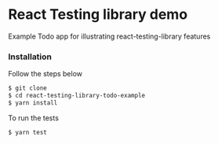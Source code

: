 # React Testing library demo

Example Todo app for illustrating react-testing-library features

### Installation

Follow the steps below

```bash
$ git clone
$ cd react-testing-library-todo-example
$ yarn install
```

To run the tests

```bash
$ yarn test
```

